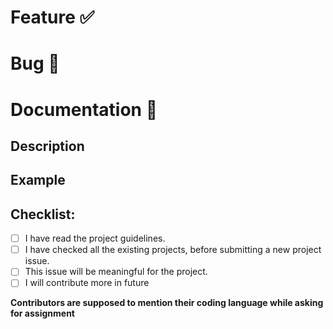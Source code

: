 <!-- Select appropriate heading, delete rest-->
# Feature ✅
# Bug 🐞
# Documentation 📑

## Description
<!-- Tell us more about the issue.-->

## Example
<!-- Provide example if adding a feature else delete -->

## Checklist:

- [ ] I have read the project guidelines.
- [ ] I have checked all the existing projects, before submitting a new project issue.
- [ ] This issue will be meaningful for the project.
- [ ] I will contribute more in future

__Contributors are supposed to mention their coding language while asking for assignment__
